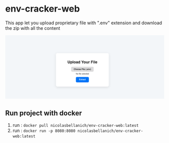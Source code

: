 # env-cracker-web

This app let you upload proprietary file with ".env" extension and download the zip with all the content

![Image of the app](./app.png)

## Run project with docker

1. run :  `docker pull nicolasbellanich/env-cracker-web:latest`
1. run :  `docker run -p 8080:8080 nicolasbellanich/env-cracker-web:latest`
